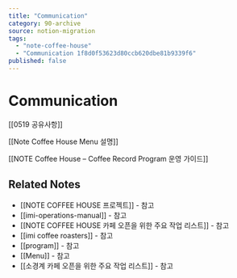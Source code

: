 ```yaml
---
title: "Communication"
category: 90-archive
source: notion-migration
tags:
  - "note-coffee-house"
  - "Communication 1f8d0f53623d80ccb620dbe81b9339f6"
published: false
---
```


# Communication

[[0519 공유사항]]

[[Note Coffee House Menu 설명]]

[[NOTE Coffee House – Coffee Record Program 운영 가이드]]

## Related Notes
- [[NOTE COFFEE HOUSE 프로젝트]] - 참고
- [[imi-operations-manual]] - 참고
- [[NOTE COFFEE HOUSE 카페 오픈을 위한 주요 작업 리스트]] - 참고
- [[imi coffee roasters]] - 참고
- [[program]] - 참고
- [[Menu]] - 참고
- [[소경계 카페 오픈을 위한 주요 작업 리스트]] - 참고
